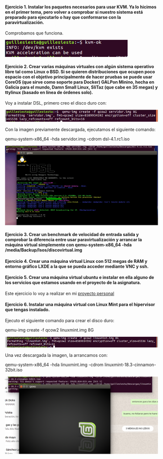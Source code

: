 #### Ejercicio 1. Instalar los paquetes necesarios para usar KVM. Ya lo hicimos en el primer tema, pero volver a comprobar si nuestro sistema está preparado para ejecutarlo o hay que conformarse con la paravirtualización.

Comprobamos que funciona. 

![kvm](imgs/S6-ej1.png)

#### Ejercicio 2. Crear varias máquinas virtuales con algún sistema operativo libre tal como Linux o BSD. Si se quieren distribuciones que ocupen poco espacio con el objetivo principalmente de hacer pruebas se puede usar CoreOS (que sirve como soporte para Docker) GALPon Minino, hecha en Galicia para el mundo, Damn Small Linux, SliTaz (que cabe en 35 megas) y ttylinux (basado en línea de órdenes solo).

Voy a instalar DSL, primero creo el disco duro con:

![dsl](imgs/S6-ej2A.png)

Con la imagen previamente descargada, ejecutamos el siguiente comando:

qemu-system-x86_64 -hda servidor.img -cdrom dsl-4.1.rc1.iso 

![dsl](imgs/S6-ej2B.png)

#### Ejercicio 3. Crear un benchmark de velocidad de entrada salida y comprobar la diferencia entre usar paravirtualización y arrancar la máquina virtual simplemente con qemu-system-x86_64 -hda /media/Backup/Isos/discovirtual.img

#### Ejercicio 4. Crear una máquina virtual Linux con 512 megas de RAM y entorno gráfico LXDE a la que se pueda acceder mediante VNC y ssh.

#### Ejercicio 5. Crear una máquina virtual ubuntu e instalar en ella alguno de los servicios que estamos usando en el proyecto de la asignatura.

Este ejercicio lo voy a realizar en mi [proyecto personal](https://github.com/guillesiesta/ProjectX) 

#### Ejercicio 6. Instalar una máquina virtual con Linux Mint para el hipervisor que tengas instalado.

Ejecuto el siguiente comando para crear el disco duro:

qemu-img create -f qcow2 linuxmint.img 8G

![mint](imgs/S6-ej6A.png)

Una vez descargada la imagen, la arrancamos con:

qemu-system-x86_64 -hda linuxmint.img -cdrom linuxmint-18.3-cinnamon-32bit.iso

![mint](imgs/S6-ej6B.png)
